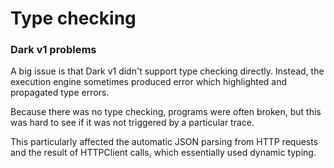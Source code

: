 # Type checking

### Dark v1 problems

A big issue is that Dark v1 didn't support type checking directly. Instead, the execution engine sometimes produced error which highlighted and propagated type errors.

Because there was no type checking, programs were often broken, but this was hard to see if it was not triggered by a particular trace.



This particularly affected the automatic JSON parsing from HTTP requests and the result of HTTPClient calls, which essentially used dynamic typing. 

